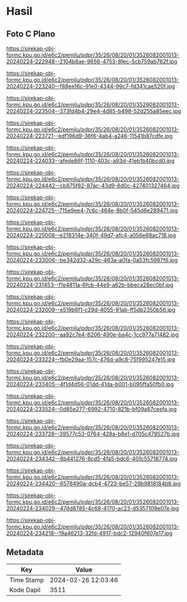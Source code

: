 # Hasil

## Foto C Plano

https://sirekap-obj-formc.kpu.go.id/e6c2/pemilu/pdpr/35/26/08/20/01/3526082001013-20240224-222948--2104b8ae-9656-4753-8fec-5cb759ab762f.jpg

https://sirekap-obj-formc.kpu.go.id/e6c2/pemilu/pdpr/35/26/08/20/01/3526082001013-20240224-223240--f88ee16c-91e0-4344-99c7-fd341cae520f.jpg

https://sirekap-obj-formc.kpu.go.id/e6c2/pemilu/pdpr/35/26/08/20/01/3526082001013-20240224-223504--373fd4b4-29e4-4d85-b498-52d255a85eec.jpg

https://sirekap-obj-formc.kpu.go.id/e6c2/pemilu/pdpr/35/26/08/20/01/3526082001013-20240224-223721--edf196d9-36f6-4ab4-a246-11541b87cdfe.jpg

https://sirekap-obj-formc.kpu.go.id/e6c2/pemilu/pdpr/35/26/08/20/01/3526082001013-20240224-224033--afede86f-1110-403c-a93d-41eb1b40bcd0.jpg

https://sirekap-obj-formc.kpu.go.id/e6c2/pemilu/pdpr/35/26/08/20/01/3526082001013-20240224-224442--cb875f82-87ac-43d9-8d0c-427401327464.jpg

https://sirekap-obj-formc.kpu.go.id/e6c2/pemilu/pdpr/35/26/08/20/01/3526082001013-20240224-224725--715e9ee4-7c6c-464e-8b0f-545d6e289471.jpg

https://sirekap-obj-formc.kpu.go.id/e6c2/pemilu/pdpr/35/26/08/20/01/3526082001013-20240224-225008--e218314e-340f-49d7-afc4-a056e68ac718.jpg

https://sirekap-obj-formc.kpu.go.id/e6c2/pemilu/pdpr/35/26/08/20/01/3526082001013-20240224-233006--be342d32-a29c-463a-a0fa-0a53fc5987f6.jpg

https://sirekap-obj-formc.kpu.go.id/e6c2/pemilu/pdpr/35/26/08/20/01/3526082001013-20240224-231453--f1e4811a-6fcb-44e9-a62b-bbeca28ec0bf.jpg

https://sirekap-obj-formc.kpu.go.id/e6c2/pemilu/pdpr/35/26/08/20/01/3526082001013-20240224-232009--e519b6f1-c29d-4055-91ab-ff5db2350b56.jpg

https://sirekap-obj-formc.kpu.go.id/e6c2/pemilu/pdpr/35/26/08/20/01/3526082001013-20240224-232200--aa92c7e4-8206-490e-ba4c-1cc977a71482.jpg

https://sirekap-obj-formc.kpu.go.id/e6c2/pemilu/pdpr/35/26/08/20/01/3526082001013-20240224-233224--fb0e29aa-157c-476d-a9c8-75f995247e15.jpg

https://sirekap-obj-formc.kpu.go.id/e6c2/pemilu/pdpr/35/26/08/20/01/3526082001013-20240224-233405--4f1d4d56-01dd-41da-b001-b095ffa50fb0.jpg

https://sirekap-obj-formc.kpu.go.id/e6c2/pemilu/pdpr/35/26/08/20/01/3526082001013-20240224-233524--0d85e277-6992-4710-821b-bf09a87ceefa.jpg

https://sirekap-obj-formc.kpu.go.id/e6c2/pemilu/pdpr/35/26/08/20/01/3526082001013-20240224-233728--39577c53-0764-428a-b8e1-d705c479527b.jpg

https://sirekap-obj-formc.kpu.go.id/e6c2/pemilu/pdpr/35/26/08/20/01/3526082001013-20240224-234342--8b441276-8cd5-4fa5-bdc6-401c55718774.jpg

https://sirekap-obj-formc.kpu.go.id/e6c2/pemilu/pdpr/35/26/08/20/01/3526082001013-20240224-234420--6578490a-dcb4-4723-be57-29b9818184b8.jpg

https://sirekap-obj-formc.kpu.go.id/e6c2/pemilu/pdpr/35/26/08/20/01/3526082001013-20240224-234029--47dd8785-4c68-4170-ac23-d5357109e07e.jpg

https://sirekap-obj-formc.kpu.go.id/e6c2/pemilu/pdpr/35/26/08/20/01/3526082001013-20240224-234218--19a46213-32fd-4917-bdc2-12940f607e17.jpg


## Metadata

| Key        | Value               |
| ---------- | ------------------- |
| Time Stamp | 2024-02-26 12:03:46 |
| Kode Dapil | 3511                |



